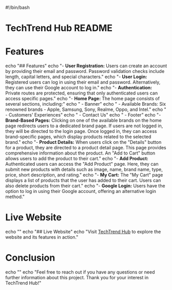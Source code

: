 #!/bin/bash

# TechTrend Hub README

# Features
echo "## Features"
echo "- **User Registration:** Users can create an account by providing their email and password. Password validation checks include length, capital letters, and special characters."
echo "- **User Login:** Registered users can log in using their email and password. Alternatively, they can use their Google account to log in."
echo "- **Authentication:** Private routes are protected, ensuring that only authenticated users can access specific pages."
echo "- **Home Page:** The home page consists of several sections, including:"
echo "  - Banner"
echo "  - Available Brands: Six renowned brands - Apple, Samsung, Sony, Realme, Oppo, and Intel."
echo "  - Customers' Experiences"
echo "  - Contact Us"
echo "  - Footer"
echo "- **Brand-Based Pages:** Clicking on one of the available brands on the home page redirects users to a dedicated brand page. If users are not logged in, they will be directed to the login page. Once logged in, they can access brand-specific pages, which display products related to the selected brand."
echo "- **Product Details:** When users click on the \"Details\" button for a product, they are directed to a product detail page. This page provides comprehensive information about the product. An \"Add to Cart\" button allows users to add the product to their cart."
echo "- **Add Product:** Authenticated users can access the \"Add Product\" page. Here, they can submit new products with details such as image, name, brand name, type, price, short description, and rating."
echo "- **My Cart:** The \"My Cart\" page displays a list of products that the user has added to their cart. Users can also delete products from their cart."
echo "- **Google Login:** Users have the option to log in using their Google account, offering an alternative login method."

# Live Website
echo ""
echo "## Live Website"
echo "Visit [TechTrend Hub](https://techtrend-hub.web.app/) to explore the website and its features in action."

# Conclusion
echo ""
echo "Feel free to reach out if you have any questions or need further information about this project. Thank you for your interest in TechTrend Hub!"
